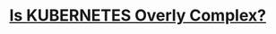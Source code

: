 # [Is KUBERNETES Overly Complex?](https://www.youtube.com/watch?v=Ty5Tj4Jag_A&ab_channel=ContinuousDelivery)
